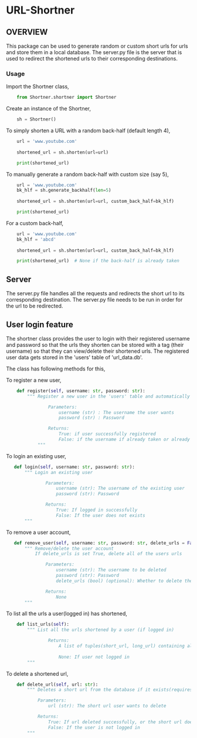 # URL-Shortner

## OVERVIEW

This package can be used to generate random or custom short urls for urls and store them in a local database.
The server.py file is the server that is used to redirect the shortened urls to their corresponding destinations.

### Usage

Import the Shortner class,

```python
    from Shortner.shortner import Shortner
```

Create an instance of the Shortner,

```python
    sh = Shortner()
```

To simply shorten a URL with a random back-half (default length 4),

```python
    url = 'www.youtube.com'
    
    shortened_url = sh.shorten(url=url)

    print(shortened_url)
```

To manually generate a random back-half with custom size (say 5),

```python
    url = 'www.youtube.com'
    bk_hlf = sh.generate_backhalf(len=5)
    
    shortened_url = sh.shorten(url=url, custom_back_half=bk_hlf)

    print(shortened_url)
```

For a custom back-half,

```python
    url = 'www.youtube.com'
    bk_hlf = 'abcd'
    
    shortened_url = sh.shorten(url=url, custom_back_half=bk_hlf)

    print(shortened_url)  # None if the back-half is already taken
```


## Server
The server.py file handles all the requests and redirects the short url to its corresponding destination.
The server.py file needs to be run in order for the url to be redirected.


## User login feature
The shortner class provides the user to login with their registered username and password so that the urls they shorten can be stored with a tag (their username) so that they can view/delete their shortened urls.
The registered user data gets stored in the 'users' table of 'url_data.db'.

The class has following methods for this,

To register a new user,

```python
    def register(self, username: str, password: str):
        """ Register a new user in the 'users' table and automatically login

                Parameters:
                    username (str) : The username the user wants
                    password (str) : Password

                Returns:
                    True: if user successfully registered
                    False: if the username if already taken or already logged in
            """
 ```
 
 To login an existing user,
 
 ```python
    def login(self, username: str, password: str):
        """ Login an existing user 

                Parameters:    
                    username (str): The username of the existing user
                    password (str): Password

                Returns:
                    True: If logged in successfully
                    False: If the user does not exists
        """ 
```
 
 To remove a user account,
 
 ```python
    def remove_user(self, username: str, password: str, delete_urls = False):
        """ Remove/delete the user account
            If delete_urls is set True, delete all of the users urls

                Parameters:
                    username (str): The username to be deleted
                    password (str): Password
                    delete_urls (bool) (optional): Whether to delete the users shortened urls

                Returns:
                    None
        """
```

To list all the urls a user(logged in) has shortened,

```python
    def list_urls(self):
        """ List all the urls shortened by a user (if logged in)

                Returns:
                    A list of tuples(short_url, long_url) containing all the urls shortened by a user 
            
                    None: If user not logged in
        """
```

To delete a shortened url,

```python
    def delete_url(self, url: str):
        """ Deletes a short url from the database if it exists(requires to be logged in)

            Parameters:
                url (str): The short url user wants to delete

            Returns:
                True: If url deleted successfully, or the short url doesn't exist
                False: If the user is not logged in
        """
```





